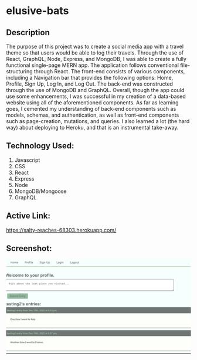 # elusive-bats

## Description

The purpose of this project was to create a social media app with a travel theme so that users would be able to log their travels. Through the use of React, GraphQL, Node, Express, and MongoDB, I was able to create a fully functional single-page MERN app. The application follows conventional file-structuring through React. The front-end consists of various components, including a Navigation bar that provides the following options: Home, Profile, Sign Up, Log In, and Log Out. The back-end was constructed through the use of MongoDB and GraphQL. Overall, though the app could use some enhancements, I was successful in my creation of a data-based website using all of the aforementioned components. As far as learning goes, I cemented my understanding of back-end components such as models, schemas, and authentication, as well as front-end components such as page-creation, mutations, and queries. I also learned a lot (the hard way) about deploying to Heroku, and that is an instrumental take-away. 


## Technology Used:

1. Javascript
2. CSS
3. React
4. Express
5. Node
6. MongoDB/Mongoose
7. GraphQL

## Active Link:
https://salty-reaches-68303.herokuapp.com/


## Screenshot:

![](/client/src/assets/images/travel_blogss.png)